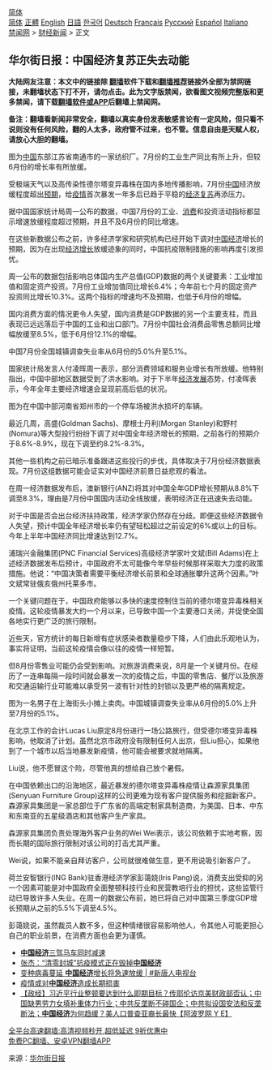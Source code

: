  <!-- 面包屑导航 --> <div class="breadcrumb"><!-- GTranslate: https://gtranslate.io/ -->  <div class="switcher notranslate">  <div class="selected">  <a href="#" onclick="return false;"> 简体</a>  </div>  <div class="option">  <a href="https://www.bannedbook.org" onclick="doGTranslate('zh-CN|zh-CN');jQuery('div.switcher div.selected a').html(jQuery(this).html());return false;" title="简体中文" class="nturl selected"> 简体</a>  <a href="https://www.bannedbook.org/zh-tw/" onclick="doGTranslate('zh-CN|zh-TW');jQuery('div.switcher div.selected a').html(jQuery(this).html());return false;" title="繁體中文" class="nturl"> 正體</a>  <a href="https://www.bannedbook.org/en/" onclick="doGTranslate('zh-CN|en');jQuery('div.switcher div.selected a').html(jQuery(this).html());return false;" title="English" class="nturl"> English</a>  <a href="https://www.bannedbook.org/ja/" onclick="doGTranslate('zh-CN|ja');jQuery('div.switcher div.selected a').html(jQuery(this).html());return false;" title="日本語" class="nturl"> 日語</a>  <a href="https://www.bannedbook.org/ko/" onclick="doGTranslate('zh-CN|ko');jQuery('div.switcher div.selected a').html(jQuery(this).html());return false;" title="한국어" class="nturl"> 한국어</a>  <a href="https://www.bannedbook.org/de/" onclick="doGTranslate('zh-CN|de');jQuery('div.switcher div.selected a').html(jQuery(this).html());return false;" title="Deutsch" class="nturl"> Deutsch</a>  <a href="https://www.bannedbook.org/fr/" onclick="doGTranslate('zh-CN|fr');jQuery('div.switcher div.selected a').html(jQuery(this).html());return false;" title="Français" class="nturl"> Français</a>  <a href="https://www.bannedbook.org/ru/" onclick="doGTranslate('zh-CN|ru');jQuery('div.switcher div.selected a').html(jQuery(this).html());return false;" title="Русский" class="nturl"> Русский</a>  <a href="https://www.bannedbook.org/es/" onclick="doGTranslate('zh-CN|es');jQuery('div.switcher div.selected a').html(jQuery(this).html());return false;" title="Español" class="nturl"> Español</a>  <a href="https://www.bannedbook.org/it/" onclick="doGTranslate('zh-CN|it');jQuery('div.switcher div.selected a').html(jQuery(this).html());return false;" title="Italiano" class="nturl"> Italiano</a>  </div>  </div>      <div class='breadcrumb-sub'><!-- Breadcrumb NavXT 6.3.0 --> <a href="https://www.bannedbook.org/" class="home">禁闻网</a> &gt; <a href="https://www.bannedbook.org/bnews/finance/" class="category">财经新闻</a> &gt; 正文</div></div><h2>华尔街日报：中国经济复苏正失去动能</h2> <p class="notice"><b>大陆网友注意：本文中的链接除 <a href="https://github.com/bannedbook/fanqiang" >翻墙</a>软件下载和<a href="https://github.com/killgcd/justmysocks/blob/master/README.md">翻墙推荐</a>链接外全部为禁网链接，未翻墙状态下打不开，请勿点击。此为文字版禁闻，欲看图文视频完整版和更多禁闻，请下载<a href="https://github.com/bannedbook/fanqiang">翻墙软件或APP</a>后翻墙上禁闻网。</p><p>备注：翻墙看新闻非常安全，翻墙以真实身份发表敏感言论有一定风险，但只看不说则没有任何风险，翻的人太多，政府管不过来，也不管。信息自由是天赋人权，请放心大胆的翻墙。</b></p>  <div class="entry"> <p id="conimg">图为<a href="https://www.bannedbook.org/bnews/tag/%E4%B8%AD%E5%9B%BD/" class="st_tag internal_tag" rel="tag" title="标签 中国 下的日志">中国</a>东部江苏省南通市的一家纺织厂。7月份的工业生产同比有所上升，但较6月份的增长率有所放缓。</p> <p>受极端天气以及高传染性德尔塔变异毒株在国内多地传播影响，7月份<span class='wp_keywordlink_affiliate'><a href="https://www.bannedbook.org/" title="中国" target="_blank">中国</a></span>经济放缓程度超出<a href="https://www.bannedbook.org/bnews/tag/%E9%A2%84%E6%9C%9F/" class="st_tag internal_tag" rel="tag" title="标签 预期 下的日志">预期</a>，给<a href="https://www.bannedbook.org/bnews/tag/%E7%96%AB%E6%83%85/" class="st_tag internal_tag" rel="tag" title="标签 疫情 下的日志">疫情</a>首次暴发一年多后已趋于平稳的<a href="https://www.bannedbook.org/bnews/tag/%E7%BB%8F%E6%B5%8E%E5%A4%8D%E8%8B%8F/" class="st_tag internal_tag" rel="tag" title="标签 经济复苏 下的日志">经济复苏</a>再添压力。</p> <p>据中国国家统计局周一公布的数据，中国7月份的工业、<a href="https://www.bannedbook.org/bnews/tag/%e6%b6%88%e8%b4%b9/" class="st_tag internal_tag" rel="tag" title="标签 消费 下的日志">消费</a>和投资活动指标都显示增速放缓程度超过预期，并且不及6月份的同比增速。</p> <p>在这些新数据公布之前，许多经济学家和研究机构已经开始下调对<a href="https://www.bannedbook.org/bnews/tag/%e4%b8%ad%e5%9b%bd%e7%bb%8f%e6%b5%8e/" class="st_tag internal_tag" rel="tag" title="标签 中国经济 下的日志">中国经济</a>增长的预期，因为在出现<a href="https://www.bannedbook.org/bnews/tag/%E7%BB%8F%E6%B5%8E%E5%A2%9E%E9%95%BF/" class="st_tag internal_tag" rel="tag" title="标签 经济增长 下的日志">经济增长</a>放缓迹象的同时，中国抗疫限制措施的影响再度引发担忧。</p> <p>周一公布的数据包括影响总体国内生产总值(GDP)数据的两个关键要素：工业增加值和固定资产投资。7月份工业增加值同比增长6.4%；今年前七个月的固定资产投资同比增长10.3%。这两个指标的增速均不及预期，也低于6月份的增幅。</p> <p>国内消费方面的情况更令人失望，国内消费是GDP数据的另一个主要支柱，而且表现已远远落后于中国的工业和出口部门。7月份中国社会消费品零售总额同比增幅放缓至8.5%，低于6月份12.1%的增幅。</p>  <p>中国7月份全国城镇调查失业率从6月份的5.0%升至5.1%。</p> <p>国家统计局发言人付凌晖周一表示，部分消费领域和服务业增长有所放缓。他特别指出，中国中部地区数据受到了洪水影响。对于下半年<span class='wp_keywordlink'><a href="https://www.bannedbook.org/forum2/topic869.html" title="宪政、法治和经济发展——走向市场经济的制度保障" target="_blank">经济发展</a></span>态势，付凌晖表示，今年全年主要经济增速会呈现前高后低的状况。</p> <p>图为在中国中部河南省郑州市的一个停车场被洪水损坏的车辆。</p> <p>最近几周，高盛(Goldman Sachs)、摩根士丹利(Morgan Stanley)和野村(Nomura)等大型投行纷纷下调了对中国全年经济增长的预期，之前各行的预期介于8.6%-8.9%，现在下调至约8.2%-8.3%。</p> <p>其他一些机构之前已暗示准备跟进这些投行的步伐，具体取决于7月份经济数据表现。7月份这组数据可能会证实对中国经济前景日益悲观的看法。</p> <p>在周一经济数据发布后，澳新银行(ANZ)将其对中国全年GDP增长预期从8.8%下调至8.3%，理由是7月份中国国内活动全线放缓，表明经济正在迅速失去动能。</p>  <p>对于中国是否会出台经济扶持政策，经济学家仍然存在分歧。即便这些经济数据令人失望，预计中国全年经济增长率仍有望轻松超过之前设定的6%或以上的目标。今年上半年中国经济同比增速达到12.7%。</p> <p>浦瑞兴金融集团(PNC Financial Services)高级经济学家叶文斌(Bill Adams)在上述经济数据发布后预计，中国政府不太可能像今年早些时候那样采取大力度的政策措施。他说：“中国决策者需要平衡经济增长前景和全球通胀攀升这两个因素。”叶文斌常驻俄亥俄州托莱多市。</p> <p>一个关键问题在于，中国政府能够以多快的速度控制住当前的德尔塔变异毒株相关疫情。这轮疫情暴发大约一个月以来，已导致中国一个主要港口关闭，并促使全国各地实行更广泛的旅行限制。</p> <p>近些天，官方统计的每日新增有症状感染者数量稳步下降，人们由此乐观地认为，事实将证明，当前这轮疫情会像以往的疫情一样短暂。</p> <p>但8月份零售业可能仍会受到影响。对旅游消费来说，8月是一个关键月份。在经历了一连串每隔一段时间就会暴发一次的疫情之后，中国的零售店、餐厅以及旅游和交通运输行业可能难以承受另一波有针对性的封锁以及更严格的隔离规定。</p> <p>图为一名男子在上海街头小摊上卖肉。中国城镇调查失业率从6月份的5.0%上升至7月份的5.1%。</p>  <p>在北京工作的会计Lucas Liu原定8月份进行一场公路旅行，但受德尔塔变异毒株影响，他取消了计划。虽然北京市政府没有限制任何人出京，但Liu担心，如果他到了一个城市以后当地暴发新疫情，他可能会被要求就地隔离。</p> <p>Liu说，他不愿冒这个险，尽管他真的想给自己放个暑假。</p> <p>在中国依赖出口的沿海地区，最近暴发的德尔塔变异毒株疫情让森源家具集团(Senyuan Furniture Group)这样的公司更难为现有客户提供服务和挖掘新客户。森源家具集团是一家总部位于广东省的高端定制家具制造商，为美国、日本、中东和东南亚的五星级酒店和其他客户生产家具。</p> <p>森源家具集团负责处理海外客户业务的Wei Wei表示，该公司依赖于实地考察，因而长期的国际旅行限制对该公司的打击尤其严重。</p> <p>Wei说，如果不能亲自拜访客户，公司就很难做生意，更不用说吸引新客户了。</p> <p>荷兰安智银行(ING Bank)驻香港经济学家彭蔼娆(Iris Pang)说，消费支出受抑的另一个因素可能是对中国政府全面整顿科技行业和民营教培行业的担忧，这些监管行动已导致许多人失业。在周一的数据公布前，她已将自己对中国第三季度GDP增长预期从之前的5.5%下调至4.5%。</p>  <p>彭蔼娆说，虽然裁员人数不多，但这种情绪很容易影响他人，令其他人可能更担心自己的职业前景，在消费方面也会更为谨慎。</p> <ul class='op-related-articles' title='相关阅读'> <li><a href='https://www.bannedbook.org/bnews/comments/20210817/1607482.html' target='_blank'><b>中国经济</b>三驾马车同时减速</a></li> <li><a href='https://www.bannedbook.org/bnews/comments/20210814/1606156.html' target='_blank'>张杰：“清零封城”抗疫模式正在毁掉<b>中国经济</b></a></li> <li><a href='https://www.bannedbook.org/bnews/bannedvideo/20210814/1606054.html' target='_blank'>变种病毒蔓延 <b>中国经济</b>增长将急速放缓 | #新唐人电视台</a></li> <li><a href='https://www.bannedbook.org/bnews/comments/20210814/1605997.html' target='_blank'>疫情或对<b>中国经济</b>造成长期损害</a></li> <li><a href='https://www.bannedbook.org/bnews/bannedvideo/20210813/1605759.html' target='_blank'>【政经】习近平行业整顿要达到什么即期目标？传耶伦访京美财政部否认；中国缺男劳力女填补重体力行业；中共反垄断不碰国企；中共拟设国安法和反垄断法；<b>中国经济</b>为何趋缓？美人口普查亚裔长最快【阿波罗网 Y E】</a></li> </ul> <p class="texttj"> <a href="https://github.com/bannedbook/fanqiang/wiki/V2ray%E6%9C%BA%E5%9C%BA" target="_blank">全平台高速翻墙:高清视频秒开,超低延迟,9折优惠中</a><br/> <a href="https://github.com/bannedbook/fanqiang/wiki/%E7%A6%81%E9%97%BB%E7%BD%91%E5%AE%89%E5%8D%93%E7%BF%BB%E5%A2%99%E6%96%B0%E9%97%BBAPP" target="_blank">免费PC翻墙、安卓VPN翻墙APP</a></p><p> 来源：<a href="https://www.bannedbook.org/bnews/tag/%e5%8d%8e%e5%b0%94%e8%a1%97%e6%97%a5%e6%8a%a5/" class="st_tag internal_tag" rel="tag" title="标签 华尔街日报 下的日志">华尔街日报</a> </p><a name='sharetosocial'></a>  <div style="margin-bottom:5px;padding-bottom:5px;clear:both"> <div id="archive-pix-1" class="banner-ads"> <!-- AuctionX Display platform tag START --> <div id="26318x728x90x621x_ADSLOT2" clicktrack="%%CLICK_URL_ESC%%"></div> <!-- AuctionX Display platform tag END --> </div> <div id="archive-pix-2" class="banner-ads"> <!-- AuctionX Display platform tag START --> <div id="26315x300x250x621x_ADSLOT2" clicktrack="%%CLICK_URL_ESC%%"></div> <!-- AuctionX Display platform tag END --> </div> </div>  <div id="archive-pix-1" class="banner-ads"> <!-- AuctionX Display platform tag START --> <div id="26318x728x90x621x_ADSLOT3" clicktrack="%%CLICK_URL_ESC%%"></div> <!-- AuctionX Display platform tag END --> </div> </div><!--END ENTRY--> 